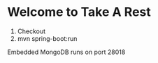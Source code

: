 # Welcome to **T**ake **A** **R**est

1. Checkout
2. mvn spring-boot:run

Embedded MongoDB runs on port 28018
